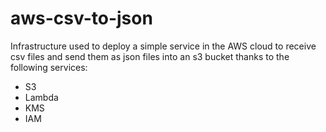 # aws-csv-to-json

Infrastructure used to deploy a simple service in the AWS cloud to receive csv files and
send them as json files into an s3 bucket thanks to the following services:

- S3
- Lambda
- KMS
- IAM
